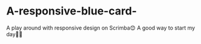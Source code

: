 # A-responsive-blue-card-
A play around with responsive design on Scrimba😊 A good way to start my day💃🏽
